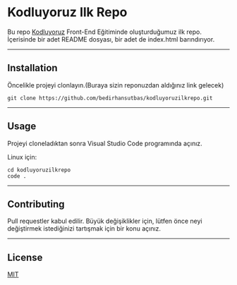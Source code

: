 # Kodluyoruz Ilk Repo

Bu repo [Kodluyoruz](https://www.kodluyoruz.org/) Front-End Eğitiminde oluşturduğumuz ilk repo. İçerisinde bir adet README dosyası, bir adet de index.html barındırıyor.

---
## Installation

Öncelikle projeyi clonlayın.(Buraya sizin reponuzdan aldığınız link gelecek)
```
git clone https://github.com/bedirhansutbas/kodluyoruzilkrepo.git
```
---
## Usage
Projeyi cloneladıktan sonra Visual Studio Code programında açınız.

Linux için:
```
cd kodluyoruzilkrepo
code .
```
---
## Contributing
Pull requestler kabul edilir. Büyük değişiklikler için, lütfen önce neyi değiştirmek istediğinizi tartışmak için bir konu açınız.

---
## License

[MIT](https://choosealicense.com/licenses/mit/)